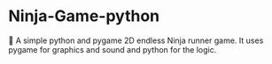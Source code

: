 # Ninja-Game-python
🎇 A simple python and pygame 2D endless Ninja runner game. It uses pygame for graphics and sound and python for the logic. 
